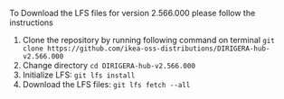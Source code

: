 To Download the LFS files for version 2.566.000 please follow the instructions

1. Clone the repository by running following command on terminal `git clone https://github.com/ikea-oss-distributions/DIRIGERA-hub-v2.566.000`
2. Change directory `cd DIRIGERA-hub-v2.566.000`
3. Initialize LFS: `git lfs install`
4. Download the LFS files: `git lfs fetch --all`
